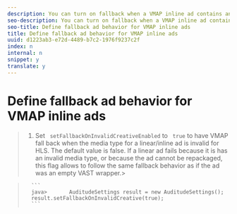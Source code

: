 ```yaml
---
description: You can turn on fallback when a VMAP inline ad contains an invalid media type.
seo-description: You can turn on fallback when a VMAP inline ad contains an invalid media type.
seo-title: Define fallback ad behavior for VMAP inline ads
title: Define fallback ad behavior for VMAP inline ads
uuid: d1223ab3-e72d-4489-b7c2-1976f9237c2f
index: n
internal: n
snippet: y
translate: y
---
```


# Define fallback ad behavior for VMAP inline ads


>1. Set ` setFallbackOnInvalidCreativeEnabled` to ` true` to have VMAP fall back when the media type for a linear/inline ad is invalid for HLS.
>   The default value is false. If a linear ad fails because it is has an invalid media type, or because the ad cannot be repackaged, this flag allows <!-- PH element: phrases/auditude-name --> to follow the same fallback behavior as if the ad was an empty VAST wrapper.>

>    
>       ```
>       java>       AuditudeSettings result = new AuditudeSettings(); 
>       result.setFallbackOnInvalidCreative(true);
>       ```
